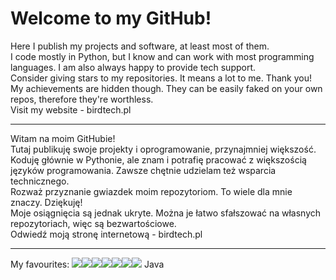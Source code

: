 # Welcome to my GitHub!

Here I publish my projects and software, at least most of them.\
I code mostly in Python, but I know and can work with most programming languages. I am also always happy to provide tech support.\
Consider giving stars to my repositories. It means a lot to me. Thank you!\
My achievements are hidden though. They can be easily faked on your own repos, therefore they're worthless.\
Visit my website - birdtech.pl

--------------------------------------------------

Witam na moim GitHubie!\
Tutaj publikuję swoje projekty i oprogramowanie, przynajmniej większość.\
Koduję głównie w Pythonie, ale znam i potrafię pracować z większością języków programowania. Zawsze chętnie udzielam też wsparcia technicznego.\
Rozważ przyznanie gwiazdek moim repozytoriom. To wiele dla mnie znaczy. Dziękuję!\
Moje osiągnięcia są jednak ukryte. Można je łatwo sfałszować na własnych repozytoriach, więc są bezwartościowe.\
Odwiedź moją stronę internetową - birdtech.pl

-----------------------------------------------------------------
My favourites: <img src="https://img.shields.io/badge/Python-FFD43B?style=for-the-badge&logo=python&logoColor=blue"  /><img src="https://img.shields.io/badge/Lua-2C2D72?style=for-the-badge&logo=lua&logoColor=white" /><img src="https://img.shields.io/badge/C%23-239120?style=for-the-badge&logo=c-sharp&logoColor=white" /><img src="https://img.shields.io/badge/.NET-512BD4?style=for-the-badge&logo=dotnet&logoColor=white" /><img src="https://img.shields.io/badge/C%2B%2B-00599C?style=for-the-badge&logo=c%2B%2B&logoColor=white" /><img src="https://img.shields.io/badge/Visual_Studio-5C2D91?style=for-the-badge&logo=visual%20studio&logoColor=white" /><img src="https://img.shields.io/badge/PyCharm-000000.svg?&style=for-the-badge&logo=PyCharm&logoColor=white" /> Java
